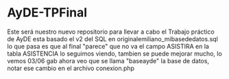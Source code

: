 # AyDE-TPFinal
Este será nuestro nuevo repositorio para llevar a cabo el Trabajo práctico de AyDE
esta basado el v2 del SQL en originalemiliano_mibasededatos.sql
lo que pasa es que al final "parece" que no va el campo ASISTIRA en la tabla ASISTENCIA
lo seguimos viendo, tambien se puede mejorar mucho, lo vemos
03/06 gab
ahora veo que se llama "baseayde" la base de datos, notar ese cambio en el archivo conexion.php

